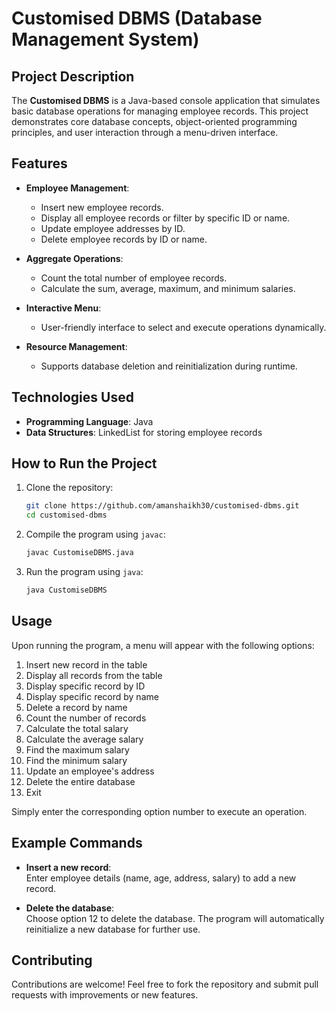 # Customised DBMS (Database Management System)  

## Project Description  
The **Customised DBMS** is a Java-based console application that simulates basic database operations for managing employee records. This project demonstrates core database concepts, object-oriented programming principles, and user interaction through a menu-driven interface.  

## Features  
- **Employee Management**:  
  - Insert new employee records.  
  - Display all employee records or filter by specific ID or name.  
  - Update employee addresses by ID.  
  - Delete employee records by ID or name.  

- **Aggregate Operations**:  
  - Count the total number of employee records.  
  - Calculate the sum, average, maximum, and minimum salaries.  

- **Interactive Menu**:  
  - User-friendly interface to select and execute operations dynamically.  

- **Resource Management**:  
  - Supports database deletion and reinitialization during runtime.  

## Technologies Used  
- **Programming Language**: Java  
- **Data Structures**: LinkedList for storing employee records  

## How to Run the Project  
1. Clone the repository:  
   ```bash
   git clone https://github.com/amanshaikh30/customised-dbms.git
   cd customised-dbms
   ```  
2. Compile the program using `javac`:  
   ```bash
   javac CustomiseDBMS.java
   ```  
3. Run the program using `java`:  
   ```bash
   java CustomiseDBMS
   ```  

## Usage  
Upon running the program, a menu will appear with the following options:  
1. Insert new record in the table  
2. Display all records from the table  
3. Display specific record by ID  
4. Display specific record by name  
5. Delete a record by name  
6. Count the number of records  
7. Calculate the total salary  
8. Calculate the average salary  
9. Find the maximum salary  
10. Find the minimum salary  
11. Update an employee's address  
12. Delete the entire database  
13. Exit  

Simply enter the corresponding option number to execute an operation.  

## Example Commands  
- **Insert a new record**:  
  Enter employee details (name, age, address, salary) to add a new record.  

- **Delete the database**:  
  Choose option 12 to delete the database. The program will automatically reinitialize a new database for further use.  

## Contributing  
Contributions are welcome! Feel free to fork the repository and submit pull requests with improvements or new features.  

